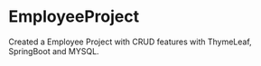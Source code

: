 # EmployeeProject
Created a Employee Project with CRUD features with ThymeLeaf, SpringBoot and MYSQL.
